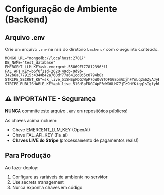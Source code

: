 # Configuração de Ambiente (Backend)

## Arquivo .env

Crie um arquivo `.env` na raiz do diretório `backend/` com o seguinte conteúdo:

```env
MONGO_URL="mongodb://localhost:27017"
DB_NAME="test_database"
EMERGENT_LLM_KEY=sk-emergent-55869Ff778123962f1
FAL_API_KEY=b6f0f11d-2620-49cb-9d9b-342b6a877915:4340b42a760df77a641cd8d5c0794b8b
STRIPE_SECRET_KEY=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
STRIPE_PUBLISHABLE_KEY=pk_live_51SHSpFDGCWpP7oWO6LM77jTz9HYKiqqJsIgfyhMyhBrpIobpXW84HqfdI4d8PqsCDgZX572D4J7zHuMel2MxiRCI00ORm43AvR
```

## ⚠️ IMPORTANTE - Segurança

**NUNCA** commite este arquivo `.env` em repositórios públicos!

As chaves acima incluem:
- Chave EMERGENT_LLM_KEY (OpenAI)
- Chave FAL_API_KEY (Fal.ai)
- **Chaves LIVE do Stripe** (processamento de pagamentos reais!)

## Para Produção

Ao fazer deploy:
1. Configure as variáveis de ambiente no servidor
2. Use secrets management
3. Nunca exponha chaves em código

